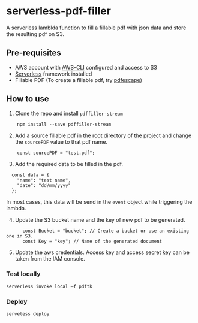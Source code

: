 # serverless-pdf-filler
A serverless lamblda function to fill a fillable pdf with json data and store the resulting pdf on S3.

## Pre-requisites
- AWS account with [AWS-CLI](https://aws.amazon.com/cli/) configured and access to S3
- [Serverless](https://serverless.com) framework installed
- Fillable PDF  (To create a fillable pdf, try [pdfescape](https://www.pdfescape.com/'))

## How to use
1. Clone the repo and install `pdffiller-stream`
```
    npm install --save pdffiller-stream
```

2. Add a source fillable pdf in the root directory of the project and change the `sourcePDF` value to that pdf name.
```
    const sourcePDF = "test.pdf";
```

3. Add the required data to be filled in the pdf. 
```
  const data = {
    "name": "test name",
    "date": "dd/mm/yyyy"
  };

```
In most cases, this data will be send in the `event` object while triggering the lambda. 

4. Update the S3 bucket name and the key of new pdf to be generated. 
```
      const Bucket = "bucket"; // Create a bucket or use an existing one in S3.
      const Key = "key"; // Name of the generated document
```

5. Update the aws credentials. Access key and access secret key can be taken from the IAM console. 

### Test locally
```
serverless invoke local —f pdftk
```

### Deploy
```
serveless deploy
```




